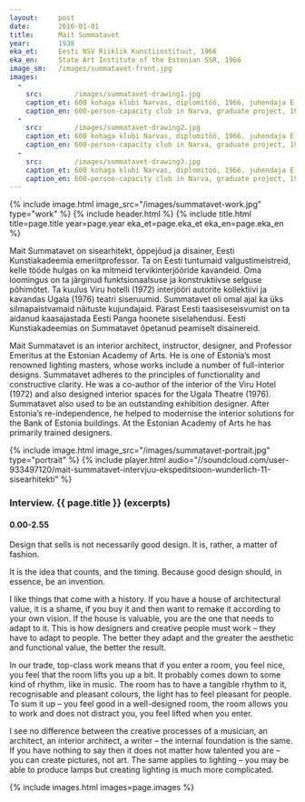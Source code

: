 ```yaml
---
layout: 	post
date:   	2016-01-01
title:  	Mait Summatavet
year:		1938
eka_et:		Eesti NSV Riiklik Kunstiinstituut, 1966
eka_en:		State Art Institute of the Estonian SSR, 1966
image_sm:	/images/summatavet-front.jpg
images:
  -
    src: 		/images/summatavet-drawing1.jpg
    caption_et: 600 kohaga klubi Narvas, diplomitöö, 1966, juhendaja E.&nbsp;Velbri, 1.&nbsp;korruse plaan
    caption_en: 600-person-capacity club in Narva, graduate project, 1966, supervisor E.&nbsp;Velbri, ground-floor plan
  -
    src: 		/images/summatavet-drawing2.jpg
    caption_et: 600 kohaga klubi Narvas, diplomitöö, 1966, juhendaja E.&nbsp;Velbri, peasaali perspektiivvaade
    caption_en: 600-person-capacity club in Narva, graduate project, 1966, supervisor E.&nbsp;Velbri, perspective view of the main hall
  -
    src: 		/images/summatavet-drawing3.jpg
    caption_et: 600 kohaga klubi Narvas, diplomitöö, 1966, juhendaja E.&nbsp;Velbri, saali reatool
    caption_en: 600-person-capacity club in Narva, graduate project, 1966, supervisor E.&nbsp;Velbri, auditorium theatre seating
---
```


{% include image.html image_src="/images/summatavet-work.jpg" type="work" %}
{% include header.html %}
{% include title.html title=page.title year=page.year eka_et=page.eka_et eka_en=page.eka_en %}

Mait Summatavet on sisearhitekt, õppejõud ja disainer, Eesti Kunstiakadeemia emeriitprofessor. Ta on Eesti tuntumaid valgustimeistreid, kelle tööde hulgas on ka mitmeid tervikinterjööride kavandeid. Oma loomingus on ta järginud funktsionaalsuse ja konstruktiivse selguse põhimõtet. Ta kuulus Viru hotelli (1972) interjööri autorite kollektiivi ja kavandas Ugala (1976) teatri siseruumid. Summatavet oli omal ajal ka üks silmapaistvamaid näituste kujundajaid. Pärast Eesti taasiseseisvumist on ta aidanud kaasajastada Eesti Panga hoonete siselahendusi. Eesti Kunstiakadeemias on Summatavet õpetanud peamiselt disainereid.

Mait Summatavet is an interior architect, instructor, designer, and Professor Emeritus at the Estonian Academy of Arts. He is one of Estonia’s most renowned lighting masters, whose works include a number of full-interior designs. Summatavet adheres to the principles of functionality and constructive clarity. He was a co-author of the interior of the Viru Hotel (1972) and also designed interior spaces for the Ugala Theatre (1976). Summatavet also used to be an outstanding exhibition designer. After Estonia’s re-independence, he helped to modernise the interior solutions for the Bank of Estonia buildings. At the Estonian Academy of Arts he has primarily trained designers.

{% include image.html image_src="/images/summatavet-portrait.jpg" type="portrait" %}
{% include player.html audio="//soundcloud.com/user-933497120/mait-summatavet-intervjuu-ekspeditsioon-wunderlich-11-sisearhitekti" %}

### Interview. {{ page.title }} (excerpts)

#### 0.00-2.55

Design that sells is not necessarily good design. It is, rather, a matter of fashion.

It is the idea that counts, and the timing. Because good design should, in essence, be an invention.

I like things that come with a history. If you have a house of architectural value, it is a shame, if you buy it and then want to remake it according to your own vision. If the house is valuable, you are the one that needs to adapt to it. This is how designers and creative people must work – they have to adapt to people. The better they adapt and the greater the aesthetic and functional value, the better the result.

In our trade, top-class work means that if you enter a room, you feel nice, you feel that the room lifts you up a bit. It probably comes down to some kind of rhythm, like in music. The room has to have a tangible rhythm to it, recognisable and pleasant colours, the light has to feel pleasant for people. To sum it up – you feel good in a well-designed room, the room allows you to work and does not distract you, you feel lifted when you enter.

I see no difference between the creative processes of a musician, an architect, an interior architect, a writer – the internal foundation is the same. If you have nothing to say then it does not matter how talented you are – you can create pictures, not art. The same applies to lighting – you may be able to produce lamps but creating lighting is much more complicated.

{% include images.html images=page.images %}
